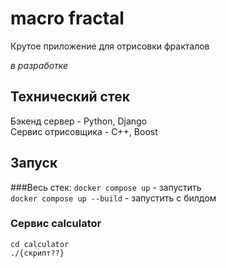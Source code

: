 # macro fractal

Крутое приложение для отрисовки фракталов

*в разработке*

## Технический стек

Бэкенд сервер - Python, Django\
Сервис отрисовщика - С++, Boost

## Запуск

###Весь стек:
`docker compose up` - запустить\
`docker compose up --build` - запустить с билдом
### Сервис calculator
```shell
cd calculator
./{скрипт??}
```